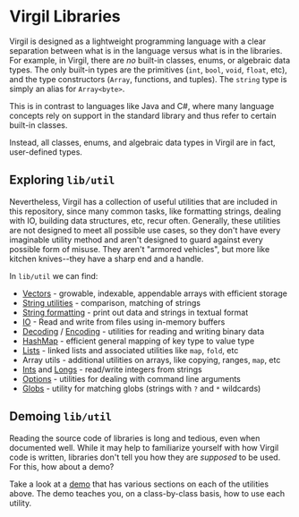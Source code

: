 # Virgil Libraries

Virgil is designed as a lightweight programming language with a clear separation between what is in the language versus what is in the libraries.
For example, in Virgil, there are _no_ built-in classes, enums, or algebraic data types.
The only built-in types are the primitives (`int`, `bool`, `void`, `float`, etc), and the type constructors (`Array`, functions, and tuples).
The `string` type is simply an alias for `Array<byte>`.

This is in contrast to languages like Java and C#, where many language concepts rely on support in the standard library and thus refer to certain built-in classes.

Instead, all classes, enums, and algebraic data types in Virgil are in fact, user-defined types.

## Exploring `lib/util`

Nevertheless, Virgil has a collection of useful utilities that are included in this repository, since many common tasks, like formatting strings, dealing with IO, building data structures, etc, recur often.
Generally, these utilities are not designed to meet all possible use cases, so they don't have every imaginable utility method and aren't designed to guard against every possible form of misuse.
They aren't "armored vehicles", but more like kitchen knives--they have a sharp end and a handle.

In `lib/util` we can find:

* [Vectors](../../lib/util/Vector.v3) - growable, indexable, appendable arrays with efficient storage
* [String utilities](../../lib/util/Strings.v3) - comparison, matching of strings
* [String formatting](../../lib/util/StringBuilder.v3) - print out data and strings in textual format
* [IO](../../lib/util/IO.v3) - Read and write from files using in-memory buffers
* [Decoding](../../lib/util/DataReader.v3) / [Encoding](../../lib/util/DataWriter.v3) - utilities for reading and writing binary data
* [HashMap](../../lib/util/Map.v3) - efficient general mapping of key type to value type
* [Lists](../../lib/util/List.v3) - linked lists and associated utilities like `map`, `fold`, etc
* Array utils - additional utilities on arrays, like copying, ranges, `map`, etc
* [Ints](../../lib/util/Ints.v3) and [Longs](../../lib/util/Longs.v3) - read/write integers from strings
* [Options](../../lib/util/Option.v3) - utilities for dealing with command line arguments
* [Globs](../../lib/util/GlobMatcher.v3) - utility for matching globs (strings with `?` and `*` wildcards)

## Demoing `lib/util`

Reading the source code of libraries is long and tedious, even when documented well.
While it may help to familiarize yourself with how Virgil code is written, libraries don't tell you how they are _supposed_ to be used.
For this, how about a demo?

Take a look at a [demo](../../apps/Demo) that has various sections on each of the utilities above.
The demo teaches you, on a class-by-class basis, how to use each utility.

